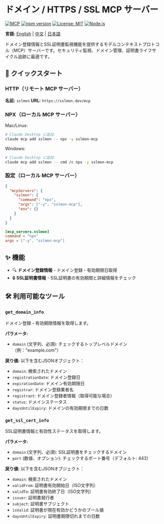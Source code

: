 # ドメイン / HTTPS / SSL MCP サーバー

[![MCP](https://img.shields.io/badge/Model%20Context%20Protocol-MCP-blue)](https://modelcontextprotocol.io/) [![npm version](https://img.shields.io/npm/v/sslmon-mcp.svg)](https://www.npmjs.com/package/sslmon-mcp) [![License: MIT](https://img.shields.io/badge/License-MIT-yellow.svg)](https://opensource.org/licenses/MIT) [![Node.js](https://img.shields.io/badge/Node.js-18+-green.svg)](https://nodejs.org/)


**言語:** [English](README.md) | [中文](README-zh.md) | [日本語](README-ja.md)

ドメイン登録情報とSSL証明書監視機能を提供するモデルコンテキストプロトコル（MCP）サーバーです。セキュリティ監視、ドメイン管理、証明書ライフサイクル追跡に最適です。

## 🚀 クイックスタート

### HTTP（リモート MCP サーバー）
**名前:** `sslmon`
**URL:** `https://sslmon.dev/mcp`

### NPX（ローカル MCP サーバー）
Mac/Linux:
```bash
# Claude Desktop に追加
claude mcp add sslmon -- npx -y sslmon-mcp
```
Windows:
```bash
# Claude Desktop に追加
claude mcp add sslmon -- cmd /c npx -y sslmon-mcp
```
### 設定（ローカル MCP サーバー）
```json
{
  "mcpServers": {
    "sslmon": {
      "command": "npx",
      "args": ["-y", "sslmon-mcp"],
      "env": {}
    }
  }
}
```
```toml
[mcp_servers.sslmon]
command = "npx"
args = ["-y", "sslmon-mcp"]
```

## ✨ 機能

- 🔍 **ドメイン登録情報** - ドメイン登録・有効期限日取得
- 🔒 **SSL証明書情報** - SSL証明書の有効期間と詳細情報をチェック

## 🛠️ 利用可能なツール

### `get_domain_info`
ドメイン登録・有効期限情報を取得します。

**パラメータ:**
- `domain` (文字列、必須): チェックするトップレベルドメイン（例："example.com"）

**戻り値:** 以下を含むJSONオブジェクト：
- `domain`: 検索されたドメイン
- `registrationDate`: ドメイン登録日
- `expirationDate`: ドメイン有効期限日
- `registrar`: ドメイン登録業者名
- `registrant`: ドメイン登録者情報（取得可能な場合）
- `status`: ドメインステータス
- `daysUntilExpiry`: ドメインの有効期限までの日数

### `get_ssl_cert_info`
SSL証明書情報と有効性ステータスを取得します。

**パラメータ:**
- `domain` (文字列、必須): SSL証明書をチェックするドメイン
- `port` (数値、オプション): チェックするポート番号（デフォルト: 443）

**戻り値:** 以下を含むJSONオブジェクト：
- `domain`: 検索されたドメイン
- `validFrom`: 証明書有効開始日（ISO文字列）
- `validTo`: 証明書有効終了日（ISO文字列）
- `issuer`: 証明書発行者
- `subject`: 証明書サブジェクト
- `isValid`: 証明書が現在有効かどうかのブール値
- `daysUntilExpiry`: 証明書期限切れまでの日数
